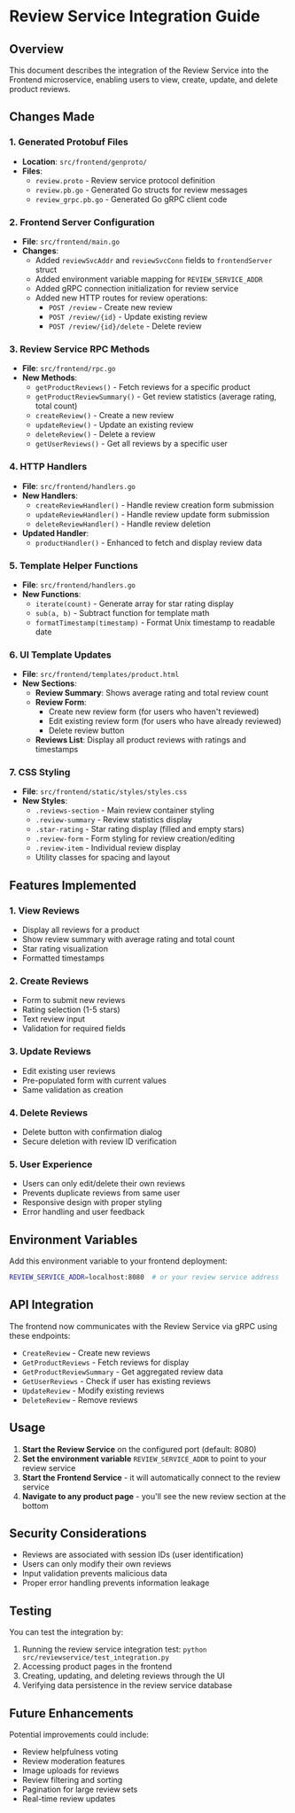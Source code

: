 # Review Service Integration Guide

## Overview
This document describes the integration of the Review Service into the Frontend microservice, enabling users to view, create, update, and delete product reviews.

## Changes Made

### 1. Generated Protobuf Files
- **Location**: `src/frontend/genproto/`
- **Files**: 
  - `review.proto` - Review service protocol definition
  - `review.pb.go` - Generated Go structs for review messages
  - `review_grpc.pb.go` - Generated Go gRPC client code

### 2. Frontend Server Configuration
- **File**: `src/frontend/main.go`
- **Changes**:
  - Added `reviewSvcAddr` and `reviewSvcConn` fields to `frontendServer` struct
  - Added environment variable mapping for `REVIEW_SERVICE_ADDR`
  - Added gRPC connection initialization for review service
  - Added new HTTP routes for review operations:
    - `POST /review` - Create new review
    - `POST /review/{id}` - Update existing review
    - `POST /review/{id}/delete` - Delete review

### 3. Review Service RPC Methods
- **File**: `src/frontend/rpc.go`
- **New Methods**:
  - `getProductReviews()` - Fetch reviews for a specific product
  - `getProductReviewSummary()` - Get review statistics (average rating, total count)
  - `createReview()` - Create a new review
  - `updateReview()` - Update an existing review
  - `deleteReview()` - Delete a review
  - `getUserReviews()` - Get all reviews by a specific user

### 4. HTTP Handlers
- **File**: `src/frontend/handlers.go`
- **New Handlers**:
  - `createReviewHandler()` - Handle review creation form submission
  - `updateReviewHandler()` - Handle review update form submission
  - `deleteReviewHandler()` - Handle review deletion
- **Updated Handler**:
  - `productHandler()` - Enhanced to fetch and display review data

### 5. Template Helper Functions
- **File**: `src/frontend/handlers.go`
- **New Functions**:
  - `iterate(count)` - Generate array for star rating display
  - `sub(a, b)` - Subtract function for template math
  - `formatTimestamp(timestamp)` - Format Unix timestamp to readable date

### 6. UI Template Updates
- **File**: `src/frontend/templates/product.html`
- **New Sections**:
  - **Review Summary**: Shows average rating and total review count
  - **Review Form**: 
    - Create new review form (for users who haven't reviewed)
    - Edit existing review form (for users who have already reviewed)
    - Delete review button
  - **Reviews List**: Display all product reviews with ratings and timestamps

### 7. CSS Styling
- **File**: `src/frontend/static/styles/styles.css`
- **New Styles**:
  - `.reviews-section` - Main review container styling
  - `.review-summary` - Review statistics display
  - `.star-rating` - Star rating display (filled and empty stars)
  - `.review-form` - Form styling for review creation/editing
  - `.review-item` - Individual review display
  - Utility classes for spacing and layout

## Features Implemented

### 1. View Reviews
- Display all reviews for a product
- Show review summary with average rating and total count
- Star rating visualization
- Formatted timestamps

### 2. Create Reviews
- Form to submit new reviews
- Rating selection (1-5 stars)
- Text review input
- Validation for required fields

### 3. Update Reviews
- Edit existing user reviews
- Pre-populated form with current values
- Same validation as creation

### 4. Delete Reviews
- Delete button with confirmation dialog
- Secure deletion with review ID verification

### 5. User Experience
- Users can only edit/delete their own reviews
- Prevents duplicate reviews from same user
- Responsive design with proper styling
- Error handling and user feedback

## Environment Variables

Add this environment variable to your frontend deployment:

```bash
REVIEW_SERVICE_ADDR=localhost:8080  # or your review service address
```

## API Integration

The frontend now communicates with the Review Service via gRPC using these endpoints:

- `CreateReview` - Create new reviews
- `GetProductReviews` - Fetch reviews for display
- `GetProductReviewSummary` - Get aggregated review data
- `GetUserReviews` - Check if user has existing reviews
- `UpdateReview` - Modify existing reviews
- `DeleteReview` - Remove reviews

## Usage

1. **Start the Review Service** on the configured port (default: 8080)
2. **Set the environment variable** `REVIEW_SERVICE_ADDR` to point to your review service
3. **Start the Frontend Service** - it will automatically connect to the review service
4. **Navigate to any product page** - you'll see the new review section at the bottom

## Security Considerations

- Reviews are associated with session IDs (user identification)
- Users can only modify their own reviews
- Input validation prevents malicious data
- Proper error handling prevents information leakage

## Testing

You can test the integration by:

1. Running the review service integration test: `python src/reviewservice/test_integration.py`
2. Accessing product pages in the frontend
3. Creating, updating, and deleting reviews through the UI
4. Verifying data persistence in the review service database

## Future Enhancements

Potential improvements could include:

- Review helpfulness voting
- Review moderation features
- Image uploads for reviews
- Review filtering and sorting
- Pagination for large review sets
- Real-time review updates 